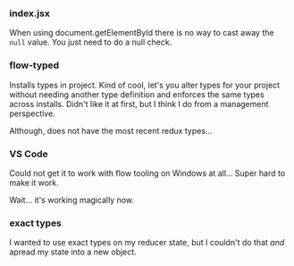 ### index.jsx

When using document.getElementById there is no way to cast away the `null` value. You just need to do a null check.

### flow-typed

Installs types in project. Kind of cool, let's you alter types for your project without needing another type definition and enforces the same types across installs. Didn't like it at first, but I think I do from a management perspective.

Although, does not have the most recent redux types...

### VS Code

Could not get it to work with flow tooling on Windows at all... Super hard to make it work.

Wait... it's working magically now.


### exact types

I wanted to use exact types on my reducer state, but I couldn't do that _and_ apread my state into a new object.